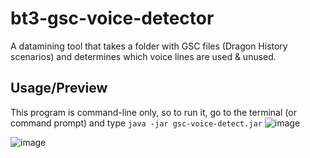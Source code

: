 # bt3-gsc-voice-detector
A datamining tool that takes a folder with GSC files (Dragon History scenarios) and determines which voice lines are used & unused.

## Usage/Preview
This program is command-line only, so to run it, go to the terminal (or command prompt) and type ``java -jar gsc-voice-detect.jar``
![image](https://github.com/user-attachments/assets/639a8770-b617-40b1-8e35-9aaf0440c10d)

![image](https://github.com/user-attachments/assets/09398ea0-03e9-4d6b-86ac-dabf56d1674a)

